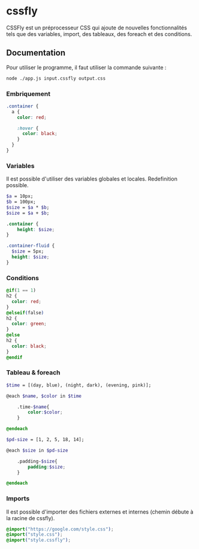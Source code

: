 # cssfly

CSSFly est un préprocesseur CSS qui ajoute de nouvelles fonctionnalités tels que des variables, import, des tableaux, des foreach et des conditions.

## Documentation

Pour utiliser le programme, il faut utiliser la commande suivante :

```bash
node ./app.js input.cssfly output.css
```

### Embriquement

```scss
.container {
  a {
    color: red;

    :hover {
      color: black;
    }
  }
}
```

### Variables
Il est possible d'utiliser des variables globales et locales. Redefinition possible.

```scss
$a = 10px;
$b = 100px;
$size = $a * $b;
$size = $a + $b;

.container {
    height: $size;
}

.container-fluid {
  $size = 5px;
  height: $size;
}
```

### Conditions

```scss
@if(1 == 1)
h2 {
  color: red;
}
@elseif(false)
h2 {
  color: green;
}
@else
h2 {
  color: black;
}
@endif
```

### Tableau & foreach

```scss
$time = [(day, blue), (night, dark), (evening, pink)];

@each $name, $color in $time

    .time-$name{
        color:$color;
    }

@endeach
```

```scss
$pd-size = [1, 2, 5, 18, 14];

@each $size in $pd-size

    .padding-$size{
        padding:$size;
    }

@endeach
```

### Imports

Il est possible d'importer des fichiers externes et internes (chemin débute à la racine de cssfly).

```scss
@import("https://google.com/style.css");
@import("style.css");
@import("style.cssfly");
```
